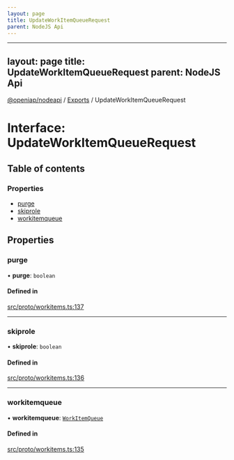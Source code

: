 ```yaml
---
layout: page
title: UpdateWorkItemQueueRequest
parent: NodeJS Api
---
```

---
layout: page
title: UpdateWorkItemQueueRequest
parent: NodeJS Api
---
[@openiap/nodeapi](../README.md) / [Exports](../modules.md) / UpdateWorkItemQueueRequest

# Interface: UpdateWorkItemQueueRequest

## Table of contents

### Properties

- [purge](UpdateWorkItemQueueRequest.html#purge)
- [skiprole](UpdateWorkItemQueueRequest.html#skiprole)
- [workitemqueue](UpdateWorkItemQueueRequest.html#workitemqueue)

## Properties

### purge

• **purge**: `boolean`

#### Defined in

[src/proto/workitems.ts:137](https://github.com/openiap/nodeapi/blob/a6b5438/src/proto/workitems.ts#L137)

___

### skiprole

• **skiprole**: `boolean`

#### Defined in

[src/proto/workitems.ts:136](https://github.com/openiap/nodeapi/blob/a6b5438/src/proto/workitems.ts#L136)

___

### workitemqueue

• **workitemqueue**: [`WorkItemQueue`](../modules.html#workitemqueue)

#### Defined in

[src/proto/workitems.ts:135](https://github.com/openiap/nodeapi/blob/a6b5438/src/proto/workitems.ts#L135)
